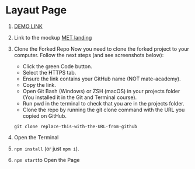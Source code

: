 # Layaut Page 
1. [DEMO LINK](https://hy-tapa-kot.github.io/Progect-Layaut/)
2. Link to the mockup [MET landing](https://www.figma.com/file/lSR1m42L9YwzQwzzxKwHpw/THE-MET)
3. Clone the Forked Repo
Now you need to clone the forked project to your computer. Follow the next steps (and see screenshots below):
    - Click the green Code button.
    - Select the HTTPS tab.
    - Ensure the link contains your GitHub name (NOT mate-academy).
    - Copy the link.
    - Open Git Bash (Windows) or ZSH (macOS) in your projects folder (You installed it in the Git and Terminal course).
    - Run pwd in the terminal to check that you are in the projects folder.
    - Clone the repo by running the git clone command with the URL you copied on GitHub.
    
    ` git clone replace-this-with-the-URL-from-github `

4. Open the Terminal
5. `npm install` (or just `npm i`).
6. `npm start`to Open the Page

